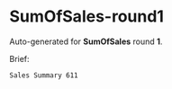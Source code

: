 # SumOfSales-round1

Auto-generated for **SumOfSales** round **1**.

Brief:

```
Sales Summary 611
```